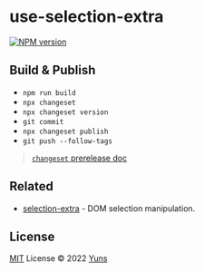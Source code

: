 # use-selection-extra

[![NPM version](https://img.shields.io/npm/v/use-selection-extra?color=a1b858&label=)](https://www.npmjs.com/package/use-selection-extra)

## Build & Publish

- `npm run build`
- `npx changeset`
- `npx changeset version`
- `git commit`
- `npx changeset publish`
- `git push --follow-tags`

> [`changeset` prerelease doc](https://github.com/changesets/changesets/blob/main/docs/prereleases.md)

## Related

- [selection-extra](https://github.com/yunsii/use-selection-extra) - DOM selection manipulation.

## License

[MIT](./LICENSE) License © 2022 [Yuns](https://github.com/yunsii)
